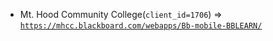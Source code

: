  - Mt. Hood Community College(`client_id=1706`) => [`https://mhcc.blackboard.com/webapps/Bb-mobile-BBLEARN/`](https://mhcc.blackboard.com/webapps/Bb-mobile-BBLEARN/)
